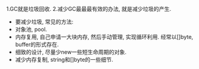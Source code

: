 1.GC就是垃圾回收.
2.减少GC最最最有效的办法, 就是减少垃圾的产生.
* 要减少垃圾, 常见的方法:
 *    对象池, pool.
 *    内存复用, 自己申请一大块内存, 然后手动管理, 实现循环利用. 经常以[]byte, buffer的形式存在.
 *    细致的设计, 尽量少new一些短生命周期的对象.
 *    减少内存复制, string和[]byte的一些细节.